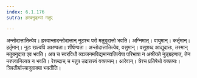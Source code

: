 ```yaml
---
index: 6.1.176
sutra: ह्रस्वनुड्भ्यां मतुप्

---
```

अन्तोदात्तातित्येव। ह्रस्वान्तादन्तोदात्तान् नुटश्च परो मतुबुदात्तो भवति। अग्निमात्। वायुमान्। कर्तृमान्। हर्तृमान्। नुटः खल्वपि अक्षण्वता। शीर्षण्वता। अन्तोदात्तातित्येव, वसुमान्। वसुशब्द आद्युदात्तः, तस्मान् मतुबनुदात्त एव भवति। अत्र च स्वरविधौ व्यञ्जनमविद्यमानवतित्येषा परिभाषा न अश्रीयते नुड्ग्रहणात्, तेन मरुत्वानित्यत्र न भवति। रेशब्दाच् च मतुप उदात्तत्त्वं वक्तव्यम्। आरेवान्। त्रेश्च प्रतिषेधो वक्तव्यः। त्रिवतीर्याज्यानुवाक्या भवतीति।